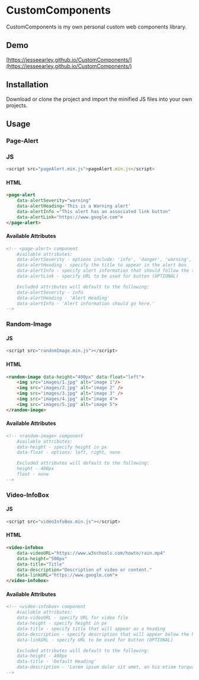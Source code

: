# CustomComponents

CustomComponents is my own personal custom web components library.

## Demo
[https://jesseearley.github.io/CustomComponents/](https://jesseearley.github.io/CustomComponents/)

## Installation

Download or clone the project and import the minified JS files into your own projects. 

## Usage 
### Page-Alert
### JS
```javascript
<script src="pageAlert.min.js">pageAlert.min.js</script>
```
#### HTML
```html
<page-alert 
    data-alertSeverity="warning" 
    data-alertHeading='This is a Warning alert' 
    data-alertInfo ="This alert has an associated link button"
    data-alertLink="https://www.google.com">
</page-alert>
```

#### Available Attributes
```html
<!-- <page-alert> component
    Available attributes:
    data-alertSeverity - options include: 'info', 'danger', 'warning', 'success'
    data-alertHeading - specify the title to appear in the alert box
    data-alertInfo - specify alert information that should follow the title
    data-alertLink - specify URL to be used for button (OPTIONAL)

    Excluded attributes will default to the following:
    data-alertSeverity - info
    data-alertHeading - 'Alert Heading'
    data-alertInfo - 'Alert information should go here.'
-->   
```

### Random-Image
#### JS
```javascript
<script src="randomImage.min.js"></script>
```
#### HTML
```html
<random-image data-height="400px" data-float="left">
    <img src="images/1.jpg" alt="image 1"/>
    <img src="images/2.jpg" alt="image 2" />
    <img src="images/3.jpg" alt="image 3" />
    <img src="images/4.jpg" alt="image 4">
    <img src="images/5.jpg" alt="image 5">
</random-image>
```

#### Available Attributes
```html
<!-- <random-image> component
    Available attributes:
    data-height - specify height in px
    data-float - options: left, right, none

    Excluded attributes will default to the following:
    height - 400px
    float - none
-->    
```

### Video-InfoBox
#### JS
```javascript
<script src="videoInfoBox.min.js"></script>
```
#### HTML
```html
<video-infobox 
    data-videoURL="https://www.w3schools.com/howto/rain.mp4" 
    data-height="500px"
    data-title="Title" 
    data-description="Description of video or content." 
    data-linkURL="https://www.google.com">
</video-infobox>
```

#### Available Attributes
```html
<!-- <video-infobox> component
    Available attributes:
    data-videoURL - specify URL for video file
    data-height - specify height in px
    data-title - specify title that will appear as a heading
    data-description - specify description that will appear below the heading
    data-linkURL - specify URL to be used for button (OPTIONAL)

    Excluded attributes will default to the following:
    data-height - 400px
    data-title - 'Default Heading'
    data-description - 'Lorem ipsum dolor sit amet, an his etiam torquatos.'
-->   
```
